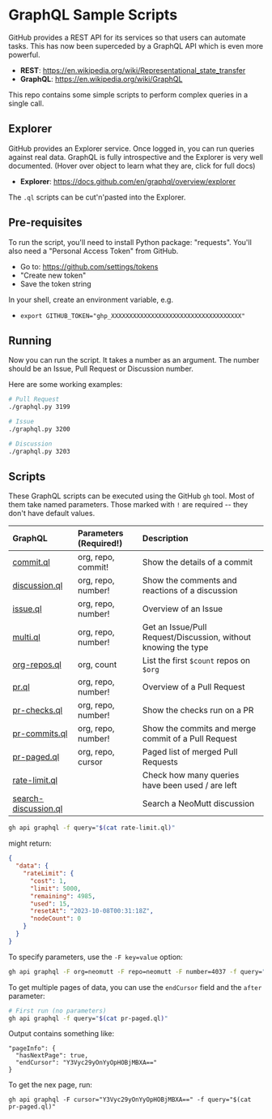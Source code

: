 # GraphQL Sample Scripts

GitHub provides a REST API for its services so that users can automate tasks.
This has now been superceded by a GraphQL API which is even more powerful.

- **REST**: https://en.wikipedia.org/wiki/Representational_state_transfer
- **GraphQL**: https://en.wikipedia.org/wiki/GraphQL

This repo contains some simple scripts to perform complex queries in a single call.

## Explorer

GitHub provides an Explorer service.  Once logged in, you can run queries
against real data.  GraphQL is fully introspective and the Explorer is very well
documented.  (Hover over object to learn what they are, click for full docs)

- **Explorer**: https://docs.github.com/en/graphql/overview/explorer

The `.ql` scripts can be cut'n'pasted into the Explorer.

## Pre-requisites

To run the script, you'll need to install Python package: "requests".
You'll also need a "Personal Access Token" from GitHub.

- Go to: https://github.com/settings/tokens
- "Create new token"
- Save the token string

In your shell, create an environment variable, e.g.

- `export GITHUB_TOKEN="ghp_XXXXXXXXXXXXXXXXXXXXXXXXXXXXXXXXXXXX"`

## Running

Now you can run the script.
It takes a number as an argument.
The number should be an Issue, Pull Request or Discussion number.

Here are some working examples:

```sh
# Pull Request
./graphql.py 3199

# Issue
./graphql.py 3200

# Discussion
./graphql.py 3203
```

## Scripts

These GraphQL scripts can be executed using the GitHub `gh` tool.
Most of them take named parameters.
Those marked with `!` are required -- they don't have default values.

| GraphQL                                      | Parameters (Required!)    | Description                                                    |
| :------------------------------------------- | :------------------------ | :------------------------------------------------------------- |
| [commit.ql](commit.ql)                       | org, repo, commit!        | Show the details of a commit                                   |
| [discussion.ql](discussion.ql)               | org, repo, number!        | Show the comments and reactions of a discussion                |
| [issue.ql](issue.ql)                         | org, repo, number!        | Overview of an Issue                                           |
| [multi.ql](multi.ql)                         | org, repo, number!        | Get an Issue/Pull Request/Discussion, without knowing the type |
| [org-repos.ql](org-repos.ql)                 | org, count                | List the first `$count` repos on `$org`                        |
| [pr.ql](pr.ql)                               | org, repo, number!        | Overview of a Pull Request                                     |
| [pr-checks.ql](pr-checks.ql)                 | org, repo, number!        | Show the checks run on a PR                                    |
| [pr-commits.ql](pr-commits.ql)               | org, repo, number!        | Show the commits and merge commit of a Pull Request            |
| [pr-paged.ql](pr-paged.ql)                   | org, repo, cursor         | Paged list of merged Pull Requests                             |
| [rate-limit.ql](rate-limit.ql)               |                           | Check how many queries have been used / are left               |
| [search-discussion.ql](search-discussion.ql) |                           | Search a NeoMutt discussion                                    |

```sh
gh api graphql -f query="$(cat rate-limit.ql)"
```

might return:

```json
{
  "data": {
    "rateLimit": {
      "cost": 1,
      "limit": 5000,
      "remaining": 4985,
      "used": 15,
      "resetAt": "2023-10-08T00:31:18Z",
      "nodeCount": 0
    }
  }
}
```

To specify parameters, use the `-F key=value` option:

```sh
gh api graphql -F org=neomutt -F repo=neomutt -F number=4037 -f query="$(cat pr-commits.ql)"
```

To get multiple pages of data, you can use the `endCursor` field and the `after` parameter:

```sh
# First run (no parameters)
gh api graphql -f query="$(cat pr-paged.ql)"
```

Output contains something like:

```
"pageInfo": {
  "hasNextPage": true,
  "endCursor": "Y3Vyc29yOnYyOpHOBjMBXA=="
}
```

To get the nex page, run:

```
gh api graphql -F cursor="Y3Vyc29yOnYyOpHOBjMBXA==" -f query="$(cat pr-paged.ql)"
```

